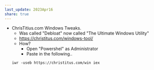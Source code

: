 ```yaml
---  
last_update: 2023Apr16  
share: true    
---  
```

  
  
- ChrisTitius.com Windows Tweaks.
	- Was called "Debloat" now called "The Ultimate Windows Utility"
	- https://christitus.com/windows-tool/
	- How?
		- Open "Powershel" as Administrator
		- Paste in the following..
	```  
	iwr -useb https://christitus.com/win iex  
	```